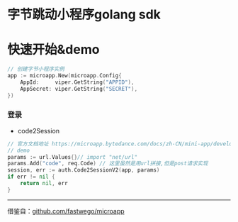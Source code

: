 # 字节跳动小程序golang sdk

# 快速开始&demo
```go
// 创建字节小程序实例
app := microapp.New(microapp.Config{
    AppId:     viper.GetString("APPID"),
    AppSecret: viper.GetString("SECRET"),
})
```

### 登录
- code2Session
```go
// 官方文档地址 https://microapp.bytedance.com/docs/zh-CN/mini-app/develop/server/log-in/code-2-session
// demo
params := url.Values{}// import "net/url"
params.Add("code", req.Code) // 这里虽然是用url拼接,但是post请求实现
session, err := auth.Code2SessionV2(app, params)
if err != nil {
    return nil, err
}
```





---
借鉴自：[github.com/fastwego/microapp](https://github.com/21888/microapp)

